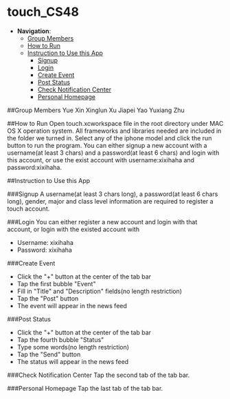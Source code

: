 # touch_CS48 
 - __Navigation__: 
   - [Group Members](https://github.com/PARanOiA1120/touch/blob/touch_yuexin/README.md#group-members)
   - [How to Run](https://github.com/PARanOiA1120/touch/blob/touch_yuexin/README.md#how-to-run)
   - [Instruction to Use this App](https://github.com/PARanOiA1120/touch/blob/touch_yuexin/README.md#instruction-to-use-this-app)      
      - [Signup](https://github.com/PARanOiA1120/touch/blob/touch_yuexin/README.md#signup)
      - [Login](https://github.com/PARanOiA1120/touch/blob/touch_yuexin/README.md#login)
      - [Create Event](https://github.com/PARanOiA1120/touch/blob/touch_yuexin/README.md#create-event)
      - [Post Status](https://github.com/PARanOiA1120/touch/blob/touch_yuexin/README.md#post-status)
      - [Check Notification Center](https://github.com/PARanOiA1120/touch/blob/touch_yuexin/README.md#check-notification-center)
      - [Personal Homepage](https://github.com/PARanOiA1120/touch/blob/touch_yuexin/README.md#personal-homepage)



##Group Members
  Yue Xin
  Xinglun Xu
  Jiapei Yao
  Yuxiang Zhu
  
##How to Run
  Open touch.xcworkspace file in the root directory under MAC OS X operation system. All frameworks and libraries needed are   included in the folder we turned in. Select any of the iphone model and click the run button to run the program. You can either signup a new account with a username(at least 3 chars) and a password(at least 6 chars) and login with this account, or use the exist account with username:xixihaha and password:xixihaha.

##Instruction to Use this App

###Signup
A username(at least 3 chars long), a password(at least 6 chars long), gender, major and class level information are required to register a touch account.

###Login
You can either register a new account and login with that account, or login with the existed account with 
 - Username: xixihaha
 - Password: xixihaha
 
###Create Event
  - Click the "+" button at the center of the tab bar
  - Tap the first bubble "Event"
  - Fill in "Title" and "Description" fields(no length restriction)
  - Tap the "Post" button
  - The event will appear in the news feed

###Post Status
  - Click the "+" button at the center of the tab bar
  - Tap the fourth bubble "Status"
  - Type some words(no length restriction)
  - Tap the "Send" button
  - The status will appear in the news feed

###Check Notification Center
Tap the second tab of the tab bar. 

###Personal Homepage
Tap the last tab of the tab bar.
 




